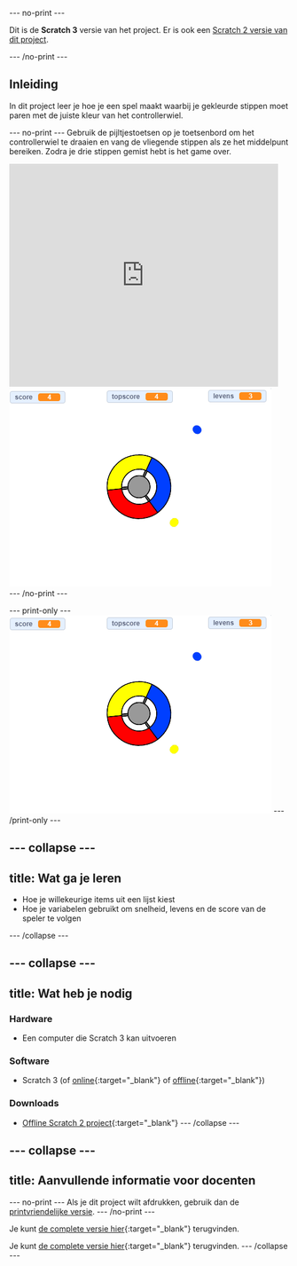 --- no-print ---

Dit is de **Scratch 3** versie van het project. Er is ook een [Scratch 2 versie van dit project](https://projects.raspberrypi.org/nl-NL/projects/catch-the-dots-scratch2).

--- /no-print ---

## Inleiding

In dit project leer je hoe je een spel maakt waarbij je gekleurde stippen moet paren met de juiste kleur van het controllerwiel.

--- no-print --- 
Gebruik de pijltjestoetsen op je toetsenbord om het controllerwiel te draaien en vang de vliegende stippen als ze het middelpunt bereiken. Zodra je drie stippen gemist hebt is het game over.

<div class="scratch-preview">
  <iframe allowtransparency="true" width="485" height="402" src="https://scratch.mit.edu/projects/embed/334758329/?autostart=false" frameborder="0" scrolling="no"></iframe>
  <img src="images/dots-final.png">
</div>
--- /no-print ---

--- print-only --- 
![Dots screenshot](images/dots-final.png) 
--- /print-only ---

--- collapse ---
---
title: Wat ga je leren
---

+ Hoe je willekeurige items uit een lijst kiest
+ Hoe je variabelen gebruikt om snelheid, levens en de score van de speler te volgen

--- /collapse ---

--- collapse ---
---
title: Wat heb je nodig
---

### Hardware

+ Een computer die Scratch 3 kan uitvoeren

### Software

+ Scratch 3 (of [online](http://rpf.io/scratchon){:target="_blank"} of [offline](http://rpf.io/scratchoff){:target="_blank"})

### Downloads

+ [Offline Scratch 2 project](http://rpf.io/p/nl-NL/catch-the-dots-go){:target="_blank"} --- /collapse ---

--- collapse ---
---
title: Aanvullende informatie voor docenten
---

--- no-print --- 
Als je dit project wilt afdrukken, gebruik dan de [printvriendelijke versie](https://projects.raspberrypi.org/nl-NL/projects/catch-the-dots/print). 
--- /no-print ---

Je kunt [de complete versie hier](http://rpf.io/p/nl-NL/catch-the-dots-get){:target="_blank"} terugvinden.

Je kunt [de complete versie hier](https://scratch.mit.edu/projects/252923761/#editor){:target="_blank"} terugvinden. --- /collapse ---